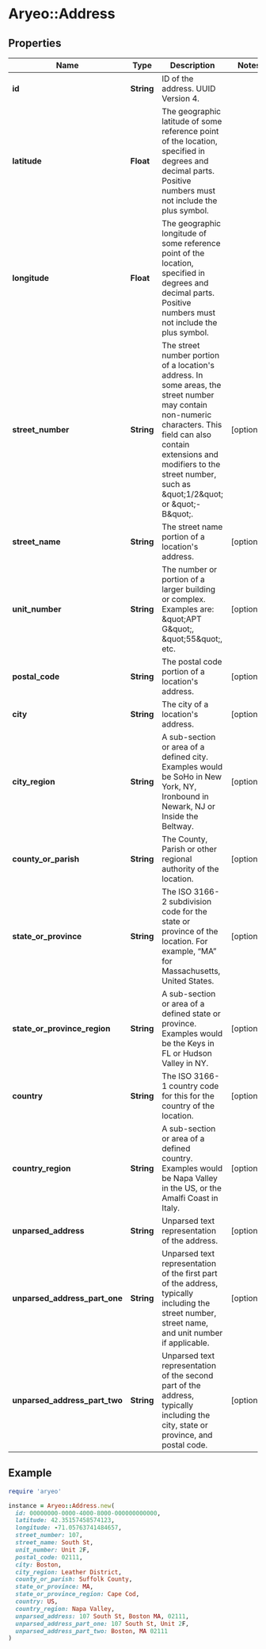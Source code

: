 # Aryeo::Address

## Properties

| Name | Type | Description | Notes |
| ---- | ---- | ----------- | ----- |
| **id** | **String** | ID of the address. UUID Version 4. |  |
| **latitude** | **Float** | The geographic latitude of some reference point of the location, specified in degrees and decimal parts. Positive numbers must not include the plus symbol. |  |
| **longitude** | **Float** | The geographic longitude of some reference point of the location, specified in degrees and decimal parts. Positive numbers must not include the plus symbol. |  |
| **street_number** | **String** | The street number portion of a location&#39;s address. In some areas, the street number may contain non-numeric characters. This field can also contain extensions and modifiers to the street number, such as \&quot;1/2\&quot; or \&quot;-B\&quot;. | [optional] |
| **street_name** | **String** | The street name portion of a location&#39;s address. | [optional] |
| **unit_number** | **String** | The number or portion of a larger building or complex. Examples are: \&quot;APT G\&quot;, \&quot;55\&quot;, etc. | [optional] |
| **postal_code** | **String** | The postal code portion of a location&#39;s address. | [optional] |
| **city** | **String** | The city of a location&#39;s address. | [optional] |
| **city_region** | **String** | A sub-section or area of a defined city. Examples would be SoHo in New York, NY, Ironbound in Newark, NJ or Inside the Beltway. | [optional] |
| **county_or_parish** | **String** | The County, Parish or other regional authority of the location. | [optional] |
| **state_or_province** | **String** | The ISO 3166-2 subdivision code for the state or province of the location. For example, “MA” for Massachusetts, United States. | [optional] |
| **state_or_province_region** | **String** | A sub-section or area of a defined state or province. Examples would be the Keys in FL or Hudson Valley in NY. | [optional] |
| **country** | **String** | The ISO 3166-1 country code for this for the country of the location. | [optional] |
| **country_region** | **String** | A sub-section or area of a defined country. Examples would be Napa Valley in the US, or the Amalfi Coast in Italy. | [optional] |
| **unparsed_address** | **String** | Unparsed text representation of the address.  | [optional] |
| **unparsed_address_part_one** | **String** | Unparsed text representation of the first part of the address, typically including the street number, street name, and unit number if applicable.   | [optional] |
| **unparsed_address_part_two** | **String** | Unparsed text representation of the second part of the address, typically including the city, state or province, and postal code.   | [optional] |

## Example

```ruby
require 'aryeo'

instance = Aryeo::Address.new(
  id: 00000000-0000-4000-8000-000000000000,
  latitude: 42.35157458574123,
  longitude: -71.05763741484657,
  street_number: 107,
  street_name: South St,
  unit_number: Unit 2F,
  postal_code: 02111,
  city: Boston,
  city_region: Leather District,
  county_or_parish: Suffolk County,
  state_or_province: MA,
  state_or_province_region: Cape Cod,
  country: US,
  country_region: Napa Valley,
  unparsed_address: 107 South St, Boston MA, 02111,
  unparsed_address_part_one: 107 South St, Unit 2F,
  unparsed_address_part_two: Boston, MA 02111
)
```

